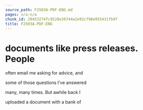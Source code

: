 ```yaml
---
source_path: F2503A-PDF-ENG.md
pages: n/a-n/a
chunk_id: 20453274fc9528e36744a2e92cf98e955431fb97
title: F2503A-PDF-ENG
---
```

# documents like press releases. People

often email me asking for advice, and

some of those questions I’ve answered

many, many times. But awhile back I

uploaded a document with a bank of
